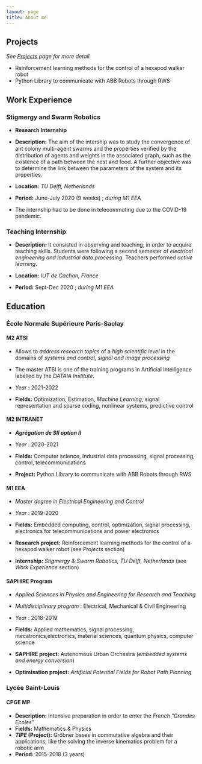```yaml
---
layout: page
title: About me
---
```


## Projects

*See [Projects](/projets/) page for more detail.*

- Reinforcement learning methods for the control of a hexapod walker robot
- Python Library to communicate with ABB Robots through RWS

## Work Experience

### Stigmergy and Swarm Robotics

- **Research Internship**

- **Description:** The aim of the intership was to study the convergence of ant colony multi-agent swarms and
the properties veriﬁed by the distribution of agents and weights in the associated graph, such as the
existence of a path between the nest and food. A further objective was to determine the link between
the parameters of the system and its properties.

- **Location:** *TU Delft, Netherlands*

- **Period:** June-July 2020 (9 weeks) ; *during M1 EEA*

- The internship had to be done in telecommuting due to the COVID-19 pandemic.

### Teaching Internship 

- **Description:** It consisted in observing and teaching, in order to acquire teaching skills. Students were following a second semester of *electrical engineering and Industrial data processing*. Teachers performed *active learning*. 

- **Location:** *IUT de Cachan, France*

- **Period:** Sept-Dec 2020 ; *during M1 EEA*

## Education 

### École Normale Supérieure Paris-Saclay 

#### M2 ATSI

- Allows to *address research topics* of a *high scientific level* in the domains of *systems and control, signal and image processing*

- The master ATSI is one of the training programs in Artificial Intelligence labelled by the *DATAIA Institute*.

- *Year* : 2021-2022

- **Fields:** Optimization, Estimation, *Machine Learning*, signal representation and sparse coding, nonlinear systems, predictive control

#### M2 INTRANET

- ***Agrégation de SII option II***

- *Year* : 2020-2021

- **Fields:** Computer science, Industrial data processing, signal processing, control, telecommunications 
- **Project:** Python Library to communicate with ABB Robots through RWS

#### M1 EEA

- *Master degree in Electrical Engineering and Control*

- *Year* : 2019-2020

- **Fields:** Embedded computing, control, optimization, signal processing, electronics for telecommunications and power electronics
- **Research project:** Reinforcement learning methods for the control of a hexapod walker robot (see *Projects* section)
- **Internship:** *Stigmergy & Swarm Robotics, TU Delft, Netherlands* (see *Work Experience* section)

#### SAPHIRE Program

- *Applied Sciences in Physics and Engineering for Research and Teaching*

- *Multidisciplinary program* : Electrical, Mechanical & Civil Engineering

- *Year* : 2018-2019

- **Fields:** Applied mathematics, signal processing, mecatronics,electronics, material sciences, quantum physics, computer science
- **SAPHIRE project:** Autonomous Urban Orchestra (*embedded systems and energy conversion*)
- **Optimisation project:** *Artificial Potential Fields for Robot Path Planning*

### Lycée Saint-Louis

#### CPGE MP

- **Description:** Intensive preparation in order to enter the *French ”Grandes Ecoles”*
- **Fields:** Mathematics & Physics
- ***TIPE* (Project):** Gröbner bases in commutative algebra and their applications, like the solving the inverse kinematics problem for a robotic arm
- **Period:** 2015-2018 (3 years)
